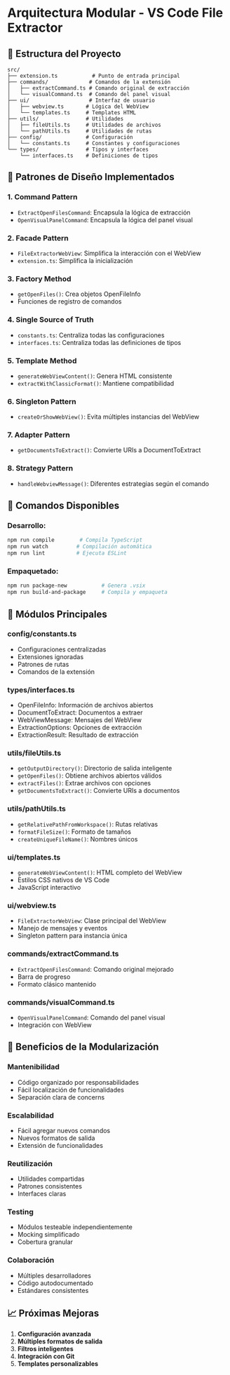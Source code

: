 # Arquitectura Modular - VS Code File Extractor

## 📁 Estructura del Proyecto

```
src/
├── extension.ts           # Punto de entrada principal
├── commands/             # Comandos de la extensión
│   ├── extractCommand.ts # Comando original de extracción
│   └── visualCommand.ts  # Comando del panel visual
├── ui/                   # Interfaz de usuario
│   ├── webview.ts       # Lógica del WebView
│   └── templates.ts     # Templates HTML
├── utils/               # Utilidades
│   ├── fileUtils.ts     # Utilidades de archivos
│   └── pathUtils.ts     # Utilidades de rutas
├── config/              # Configuración
│   └── constants.ts     # Constantes y configuraciones
└── types/               # Tipos y interfaces
    └── interfaces.ts    # Definiciones de tipos
```

## 🎯 Patrones de Diseño Implementados

### **1. Command Pattern**
- `ExtractOpenFilesCommand`: Encapsula la lógica de extracción
- `OpenVisualPanelCommand`: Encapsula la lógica del panel visual

### **2. Facade Pattern**
- `FileExtractorWebView`: Simplifica la interacción con el WebView
- `extension.ts`: Simplifica la inicialización

### **3. Factory Method**
- `getOpenFiles()`: Crea objetos OpenFileInfo
- Funciones de registro de comandos

### **4. Single Source of Truth**
- `constants.ts`: Centraliza todas las configuraciones
- `interfaces.ts`: Centraliza todas las definiciones de tipos

### **5. Template Method**
- `generateWebViewContent()`: Genera HTML consistente
- `extractWithClassicFormat()`: Mantiene compatibilidad

### **6. Singleton Pattern**
- `createOrShowWebView()`: Evita múltiples instancias del WebView

### **7. Adapter Pattern**
- `getDocumentsToExtract()`: Convierte URIs a DocumentToExtract

### **8. Strategy Pattern**
- `handleWebviewMessage()`: Diferentes estrategias según el comando

## 🚀 Comandos Disponibles

### **Desarrollo:**
```bash
npm run compile        # Compila TypeScript
npm run watch         # Compilación automática
npm run lint          # Ejecuta ESLint
```

### **Empaquetado:**
```bash
npm run package-new           # Genera .vsix
npm run build-and-package     # Compila y empaqueta
```

## 🧩 Módulos Principales

### **config/constants.ts**
- Configuraciones centralizadas
- Extensiones ignoradas
- Patrones de rutas
- Comandos de la extensión

### **types/interfaces.ts**
- OpenFileInfo: Información de archivos abiertos
- DocumentToExtract: Documentos a extraer
- WebViewMessage: Mensajes del WebView
- ExtractionOptions: Opciones de extracción
- ExtractionResult: Resultado de extracción

### **utils/fileUtils.ts**
- `getOutputDirectory()`: Directorio de salida inteligente
- `getOpenFiles()`: Obtiene archivos abiertos válidos
- `extractFiles()`: Extrae archivos con opciones
- `getDocumentsToExtract()`: Convierte URIs a documentos

### **utils/pathUtils.ts**
- `getRelativePathFromWorkspace()`: Rutas relativas
- `formatFileSize()`: Formato de tamaños
- `createUniqueFileName()`: Nombres únicos

### **ui/templates.ts**
- `generateWebViewContent()`: HTML completo del WebView
- Estilos CSS nativos de VS Code
- JavaScript interactivo

### **ui/webview.ts**
- `FileExtractorWebView`: Clase principal del WebView
- Manejo de mensajes y eventos
- Singleton pattern para instancia única

### **commands/extractCommand.ts**
- `ExtractOpenFilesCommand`: Comando original mejorado
- Barra de progreso
- Formato clásico mantenido

### **commands/visualCommand.ts**
- `OpenVisualPanelCommand`: Comando del panel visual
- Integración con WebView

## 🔧 Beneficios de la Modularización

### **Mantenibilidad**
- Código organizado por responsabilidades
- Fácil localización de funcionalidades
- Separación clara de concerns

### **Escalabilidad**
- Fácil agregar nuevos comandos
- Nuevos formatos de salida
- Extensión de funcionalidades

### **Reutilización**
- Utilidades compartidas
- Patrones consistentes
- Interfaces claras

### **Testing**
- Módulos testeable independientemente
- Mocking simplificado
- Cobertura granular

### **Colaboración**
- Múltiples desarrolladores
- Código autodocumentado
- Estándares consistentes

## 📈 Próximas Mejoras

1. **Configuración avanzada**
2. **Múltiples formatos de salida**
3. **Filtros inteligentes**
4. **Integración con Git**
5. **Templates personalizables** 